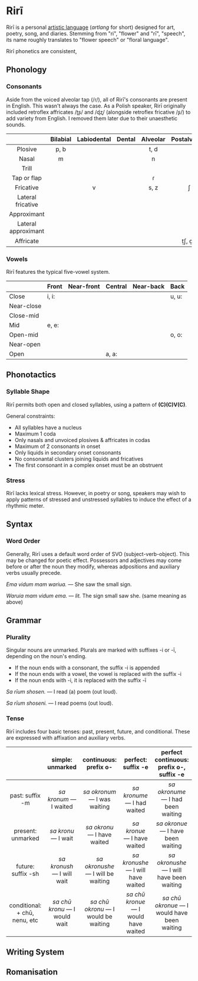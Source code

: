 # Rirī

Rirī is a personal [artistic language](https://en.wikipedia.org/wiki/Artistic_language) (*artlang* for short) designed for art, poetry, song, and diaries. Stemming from "ri", "flower" and "rī", "speech", its name roughly translates to "flower speech" or "floral language".

Rirī phonetics are consistent, 

## Phonology

### Consonants

Aside from the voiced alveolar tap (/ɾ/), all of Rirī's consonants are present in English. This wasn't always the case. As a Polish speaker, Rirī originally included retroflex affricates /ʈʂ/ and /ɖʐ/ (alongside retroflex fricative /ʂ/) to add variety from English. I removed them later due to their unaesthetic sounds.

|                     | Bilabial | Labiodental | Dental | Alveolar | Postalveolar | Retroflex | Palatal | Velar | Uvular | Epiglottal | Glottal |
|:-------------------:|:--------:|:-----------:|:------:|:--------:|:------------:|:---------:|:-------:|:-----:|:------:|:----------:|:-------:|
|       Plosive       |   p, b   |             |        |   t, d   |              |           |         |  k, g |        |            |         |
|        Nasal        |     m    |             |        |     n    |              |           |         |       |        |            |         |
|        Trill        |          |             |        |          |              |           |         |       |        |            |         |
|     Tap or flap     |          |             |        |     ɾ    |              |           |         |       |        |            |         |
|      Fricative      |          |      v      |        |   s, z   |       ʃ      |           |         |       |        |            |    h    |
|  Lateral fricative  |          |             |        |          |              |           |         |       |        |            |         |
|     Approximant     |          |             |        |          |              |           |         |   w   |        |            |         |
| Lateral approximant |          |             |        |          |              |           |         |       |        |            |         |
|      Affricate      |          |             |        |          |     t̠ʃ, d̠ʒ   |           |         |       |        |            |         |

### Vowels

Rirī features the typical five-vowel system.

|            | Front | Near-front | Central | Near-back | Back  |
|------------|-------|------------|---------|-----------|-------|
| Close      | i, i: |            |         |           | u, u: |
| Near-close |       |            |         |           |       |
| Close-mid  |       |            |         |           |       |
| Mid        | e, e: |            |         |           |       |
| Open-mid   |       |            |         |           | o, o: |
| Near-open  |       |            |         |           |       |
| Open       |       |            | a, a:   |           |       |

## Phonotactics

### Syllable Shape

Rirī permits both open and closed syllables, using a pattern of **(C)(C)V(C)**.

General constraints:

- All syllables have a nucleus
- Maximum 1 coda
- Only nasals and unvoiced plosives & affricates in codas
- Maximum of 2 consonants in onset
- Only liquids in secondary onset consonants
- No consonantal clusters joining liquids and fricatives
- The first consonant in a complex onset must be an obstruent

### Stress

Rirī lacks lexical stress. However, in poetry or song, speakers may wish to apply patterns of stressed and unstressed syllables to induce the effect of a rhythmic meter.

## Syntax

### Word Order

Generally, Rirī uses a default word order of SVO (subject-verb-object). This may be changed for poetic effect. Possessors and adjectives may come before or after the noun they modify, whereas adpositions and auxiliary verbs usually precede. 

_Ema vidum mam wariua._ — She saw the small sign.

_Waruia mam vidum ema._ — _lit._ The sign small saw she. (same meaning as above)

## Grammar

### Plurality

Singular nouns are unmarked. Plurals are marked with suffixes -i or -ī, depending on the noun's ending.

- If the noun ends with a consonant, the suffix -i is appended
- If the noun ends with a vowel, the vowel is replaced with the suffix -i
- If the noun ends with -i, it is replaced with the suffix -ī

_Sa rīum shosen._ — I read (a) poem (out loud).

_Sa rīum shoseni._ — I read poems (out loud).

### Tense

Rirī includes four basic tenses: past, present, future, and conditional. These are expressed with affixation and auxiliary verbs.

|                              |       simple: unmarked       |        continuous: prefix o-        |          perfect: suffix -e          |   perfect continuous: prefix o-, suffix -e  |
|:----------------------------:|:----------------------------:|:-----------------------------------:|:------------------------------------:|:-------------------------------------------:|
|        past: suffix -m       |    _sa kronum_ — I waited    |     _sa okronum_ — I was waiting    |      _sa kronume_ — I had waited     |      _sa okronume_ — I had been waiting     |
|       present: unmarked      |      _sa kronu_ — I wait     |     _sa okronu_ — I have waited     |      _sa kronue_ — I have waited     |      _sa okronue_ — I have been waiting     |
|      future: suffix -sh      |  _sa kronush_ — I will wait  |  _sa okronushe_ — I will be waiting |  _sa kronushe_ — I will have waited  |  _sa okronushe_ — I will have been waiting  |
| conditional: + chū, nenu, etc| _sa chū kronu_ — I would wait| _sa chū okronu_ — I would be waiting| _sa chū kronue_ — I would have waited| _sa chū okronue_ — I would have been waiting |

## Writing System

## Romanisation
